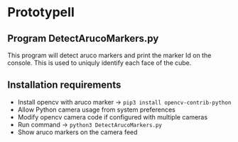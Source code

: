 # PrototypeII

Program DetectArucoMarkers.py
-------------------------------
  This program will detect aruco markers and print the marker Id on the console. This is used to uniquly identify each face of the cube.

  Installation requirements
  --------------------------
  - Install opencv with aruco marker -> `pip3 install opencv-contrib-python`
  - Allow Python camera usage from system preferences 
  - Modify opencv camera code if configured with multiple cameras
  - Run command -> `python3 DetectArucoMarkers.py`
  - Show aruco markers on the camera feed
